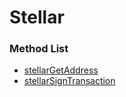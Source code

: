 # Stellar

### Method List

* [stellarGetAddress](stellargetaddress.md)
* [stellarSignTransaction](stellarsigntransaction.md)

